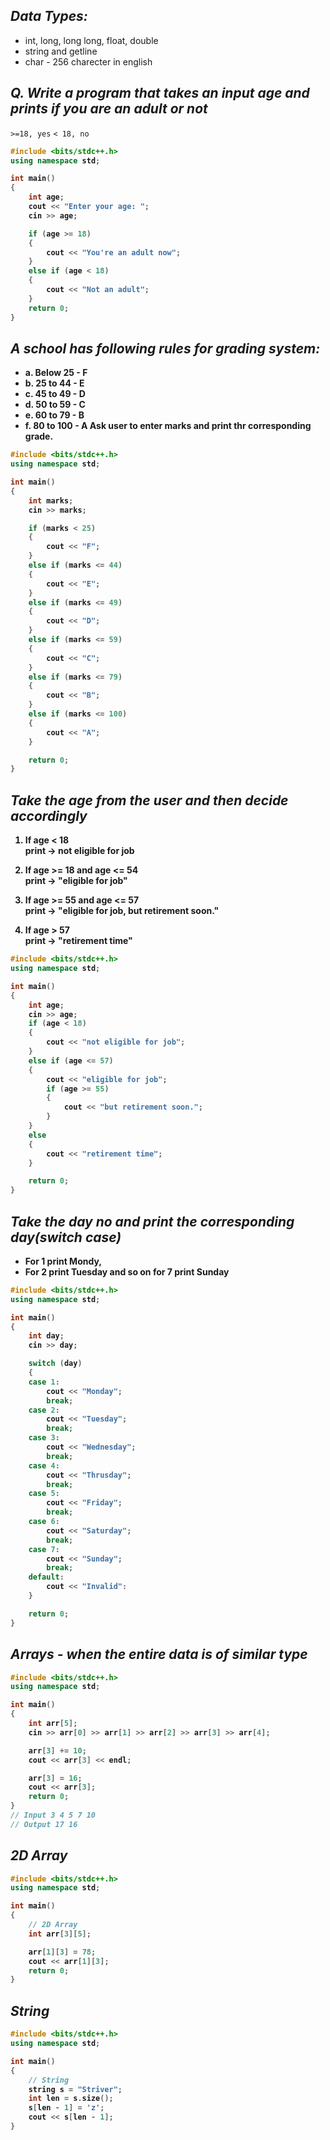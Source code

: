## _Data Types:_    
- int, long, long long,  float, double
- string and getline
- char - 256 charecter in english

##  _Q. Write a program that takes an input age and prints if you are an adult or not_
  `>=18, yes`
  `< 18, no`

<b>

```cpp
#include <bits/stdc++.h>
using namespace std;

int main()
{
    int age;
    cout << "Enter your age: ";
    cin >> age;

    if (age >= 18)
    {
        cout << "You're an adult now";
    }
    else if (age < 18)
    {
        cout << "Not an adult";
    }
    return 0;
}
```

## _A school has following rules for grading system:_
   - a. Below 25 - F
   - b. 25 to 44 - E
   - c. 45 to 49 - D
   - d. 50 to 59 - C
   - e. 60 to 79 - B
   - f. 80 to 100 - A
     Ask user to enter marks and print thr corresponding grade.

```cpp
#include <bits/stdc++.h>
using namespace std;

int main()
{
    int marks;
    cin >> marks;

    if (marks < 25)
    {
        cout << "F";
    }
    else if (marks <= 44)
    {
        cout << "E";
    }
    else if (marks <= 49)
    {
        cout << "D";
    }
    else if (marks <= 59)
    {
        cout << "C";
    }
    else if (marks <= 79)
    {
        cout << "B";
    }
    else if (marks <= 100)
    {
        cout << "A";
    }

    return 0;
}
```

## _Take the age from the user and then decide accordingly_

1. If age < 18<br>
   print -> not eligible for job

2. If age >= 18 and age <= 54<br>
   print -> "eligible for job"

3. If age >= 55 and age <= 57<br>
   print -> "eligible for job, but retirement soon."

4. If age > 57<br>
   print -> "retirement time"

```cpp
#include <bits/stdc++.h>
using namespace std;

int main()
{
    int age;
    cin >> age;
    if (age < 18)
    {
        cout << "not eligible for job";
    }
    else if (age <= 57)
    {
        cout << "eligible for job";
        if (age >= 55)
        {
            cout << "but retirement soon.";
        }
    }
    else
    {
        cout << "retirement time";
    }

    return 0;
}
```

## _Take the day no and print the corresponding day(switch case)_
 - For 1 print Mondy,
 - For 2 print Tuesday and so on for 7 print Sunday

```cpp
#include <bits/stdc++.h>
using namespace std;

int main()
{
    int day;
    cin >> day;

    switch (day)
    {
    case 1:
        cout << "Monday";
        break;
    case 2:
        cout << "Tuesday";
        break;
    case 3:
        cout << "Wednesday";
        break;
    case 4:
        cout << "Thrusday";
        break;
    case 5:
        cout << "Friday";
        break;
    case 6:
        cout << "Saturday";
        break;
    case 7:
        cout << "Sunday";
        break;
    default:
        cout << "Invalid":
    }

    return 0;
}
```

## _Arrays - when the entire data is of similar type_

```cpp
#include <bits/stdc++.h>
using namespace std;

int main()
{
    int arr[5];
    cin >> arr[0] >> arr[1] >> arr[2] >> arr[3] >> arr[4];

    arr[3] += 10;
    cout << arr[3] << endl;

    arr[3] = 16;
    cout << arr[3];
    return 0;
}
// Input 3 4 5 7 10
// Output 17 16
```

## _2D Array_

```cpp
#include <bits/stdc++.h>
using namespace std;

int main()
{
    // 2D Array
    int arr[3][5];

    arr[1][3] = 78;
    cout << arr[1][3];
    return 0;
}
```

## _String_

```cpp
#include <bits/stdc++.h>
using namespace std;

int main()
{
    // String
    string s = "Striver";
    int len = s.size();
    s[len - 1] = 'z';
    cout << s[len - 1];
}
```
</b>
